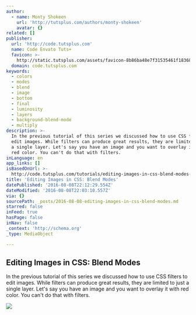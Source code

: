 ```yaml
---
author:
  - name: Monty Shokeen
    url: 'http://tutsplus.com/authors/monty-shokeen'
    avatar: {}
related: []
publisher:
  url: 'http://code.tutsplus.com'
  name: Code Envato Tuts+
  favicon: >-
    http://static.tutsplus.com/assets/favicon-8b86ba48e7f31535461f183680fe2ac9.png
  domain: code.tutsplus.com
keywords:
  - colors
  - modes
  - blend
  - image
  - bottom
  - final
  - luminosity
  - layers
  - background-blend-mode
  - multiply
description: >-
  In the previous tutorial of this series we discussed how to use CSS filters to
  edit images. While filters can produce great results, they are limited to just
  a single layer. Let's say you have an image and you want to overlay it with
  red color. You can't do that with filters.
inLanguage: en
app_links: []
isBasedOnUrl: >-
  http://code.tutsplus.com/tutorials/editing-images-in-css-blend-modes--cms-26058
title: 'Editing Images in CSS: Blend Modes'
datePublished: '2016-08-08T22:12:29.554Z'
dateModified: '2016-08-08T22:03:10.557Z'
via: {}
sourcePath: _posts/2016-08-08-editing-images-in-css-blend-modes.md
starred: false
inFeed: true
hasPage: false
inNav: false
_context: 'http://schema.org'
_type: MediaObject

---
```

<article style=""><h1>Editing Images in CSS: Blend Modes</h1><p>In the previous tutorial of this series we discussed how to use CSS filters to edit images. While filters can produce great results, they are limited to just a single layer. Let's say you have an image and you want to overlay it with red color. You can't do that with filters.</p><img src="https://cms-assets.tutsplus.com/uploads/users/1251/posts/26058/image/BlendModes.jpg" /></article>